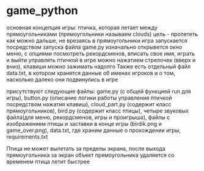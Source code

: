 # game_python
основная концепция игры: птичка, которая летает между прямоугольниками (прямоугольники называем clouds)
цель - пролететь как можно дальше, не врезаясь в прямоугольники 
игра запускается посредством запуска файла game.py
изначально открывется окно меню, с опциями посмотреть рекордсменов, вписать свое имя, играть и выйти
управлять птичкой в игре можно нажатием стрелочек (вверх и вниз), клавиши можно зажимать надолго
Также есть отдельный файл data.txt, в котором хранятся данные об именах игроков и о том, насколько далеко они подвинулись в игре

присутствуют следующие файлы: game.py (с общей функцией run для игры), button.py (описание логики работы управления птичкой посредством нажатия клавиш),
cloud_part.py (содержит класс прямоугольников), bird.py (содержит класс птицы), четыре звуковых файла(для меню, рекордсменов, игры и проигрыша), файлы с изображением птицы и заставки в конце игры (birdik.png и game_over.png), data.txt, где храним данные о прохождении игры, requirements.txt

Птица не может вылетать за пределы экрана, после выхода прямоугольника за экран объект прямоугольника удаляется
со временем птица летит быстрее
